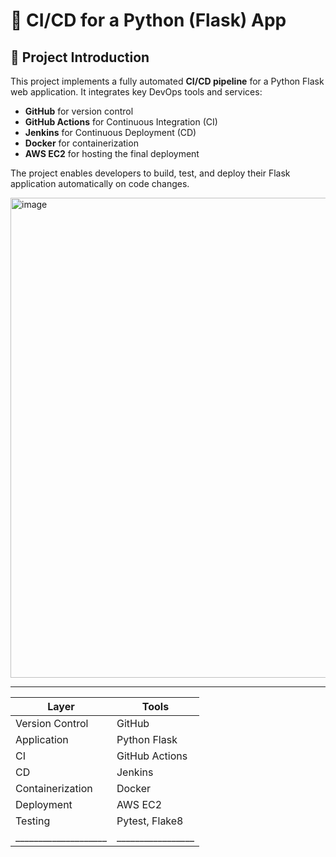# 🚀 CI/CD for a Python (Flask) App

## 🔹 Project Introduction

This project implements a fully automated **CI/CD pipeline** for a Python Flask web application. It integrates key DevOps tools and services:

- **GitHub** for version control  
- **GitHub Actions** for Continuous Integration (CI)  
- **Jenkins** for Continuous Deployment (CD)  
- **Docker** for containerization  
- **AWS EC2** for hosting the final deployment  

The project enables developers to build, test, and deploy their Flask application automatically on code changes.

<img width="512" height="768" alt="image" src="https://github.com/user-attachments/assets/afd7e509-c269-4092-8bb8-18c9d8420e48" />


 _______________________________________
| Layer              | Tools           |
|--------------------|-----------------|
| Version Control    | GitHub          |
| Application        | Python Flask    |
| CI                 | GitHub Actions  |
| CD                 | Jenkins         |
| Containerization   | Docker          |
| Deployment         | AWS EC2         |
| Testing            | Pytest, Flake8  |
|____________________|_________________|
